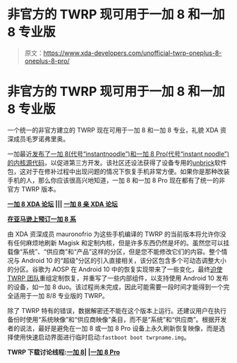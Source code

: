 # 非官方的 TWRP 现可用于一加 8 和一加 8 专业版

> 原文：<https://www.xda-developers.com/unofficial-twrp-oneplus-8-oneplus-8-pro/>

# 非官方的 TWRP 现可用于一加 8 和一加 8 专业版

一个统一的非官方建立的 TWRP 现在可用于一加 8 和一加 8 专业，礼貌 XDA 资深成员毛罗诺弗里奥。

一加最近[发布了一加 8(代号“instantnoodle”)和一加 8 Pro(代号“instant noodle”)的内核源代码](https://www.xda-developers.com/oneplus-8-pro-kernel-source-code-now-available/)，以促进第三方开发。该社区还设法获得了设备专用的[unbrick](https://www.xda-developers.com/oneplus-8-unbrick-tool-msmdownloadtool-edl-available/)软件包，这对于在修补过程中出现问题的情况下恢复手机非常方便。如果你是那种改装手机的人，那么你应该很高兴地知道，一加 8 和一加 8 Pro 现在都有了统一的非官方 TWRP 版本。

**[一加 8 XDA 论坛](https://forum.xda-developers.com/oneplus-8) ||| [一加 8 亲 XDA 论坛](https://forum.xda-developers.com/oneplus-8-pro)**

**[在亚马逊上预订一加 8 系](https://www.amazon.in/b/?node=21439725031&tag=xdaportalin-21)**

由 XDA 资深成员 mauronofrio 为这些手机编译的 TWRP 的当前版本将允许你没有任何麻烦地刷新 Magisk 和定制内核，但是许多东西仍然是坏的。虽然您可以挂载像“系统”、“供应商”和“产品”这样的分区，但是您不能修改它们的内容。整个情况与 Android 10 的“超级”分区的引入直接相关，该分区包含多个可动态调整大小的分区。谷歌为 AOSP 在 Android 10 中的恢复实现带来了一些变化，最终[迫使 TWRP 团队](https://www.xda-developers.com/twrp-lead-explains-android-10-support-custom-recovery/)重组定制恢复，并重写了一些内部组件，以支持使用 Android 10 发布的设备，如一加 8 duo。该过程尚未完成，因此可能需要一段时间才能得到一个完全适用于一加 8/8 专业版的 TWRP。

除了 TWRP 特有的错误，数据解密还不能在这个版本上运行。还建议用户在执行备份时使用“系统映像”和“供应商映像”条目，而不是“系统”和“供应商”。根据开发者的说法，最好是避免在一加 8 或一加 8 Pro 设备上永久刷新恢复映像，而是选择使用快速启动界面进行临时启动:`fastboot boot twrpname.img`。

**TWRP 下载讨论线程:[一加 8](https://forum.xda-developers.com/oneplus-8/development/recovery-unofficial-twrp-oneplus-8-t4101315)| |[一加 8 Pro](https://forum.xda-developers.com/oneplus-8-pro/development/recovery-unofficial-twrp-oneplus-8-pro-t4101313)**